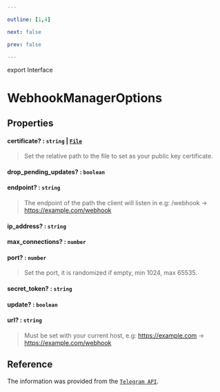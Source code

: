 ```yaml
---

outline: [1,4]

next: false

prev: false

---
```


export Interface
# WebhookManagerOptions

## Properties

#### certificate? : `string` \| [`File`](../classes/File.md)
 > Set the relative path to the file to set as your public key certificate.

#### drop_pending_updates? : `boolean`

#### endpoint? : `string`
 > The endpoint of the path the client will listen in e.g: /webhook -> https://example.com/webhook

#### ip_address? : `string`

#### max_connections? : `number`

#### port? : `number`
 > Set the port, it is randomized if empty, min 1024, max 65535.

#### secret_token? : `string`

#### update? : `boolean`

#### url? : `string`
 > Must be set with your current host, e.g: https://example.com -> https://example.com/webhook

## Reference
The information was provided from the [`Telegram API`](https://core.telegram.org/bots/api#setwebhook).
